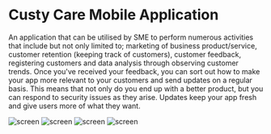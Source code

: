 # Custy Care Mobile Application

An application that can be utilised by SME to perform numerous activities that include but not only limited to; marketing of business product/service, customer retention (keeping track of customers), customer feedback, registering customers and data analysis through observing customer trends. Once you've received your feedback, you can sort out how to make your app more relevant to your customers and send updates on a regular basis. This means that not only do you end up with a better product, but you can respond to security issues as they arise. Updates keep your app fresh and give users more of what they want.

![screen](../master/jany2.PNG)
![screen](../master/jany3.PNG)
![screen](../master/jany4.PNG)
![screen](../master/jany6.PNG)
